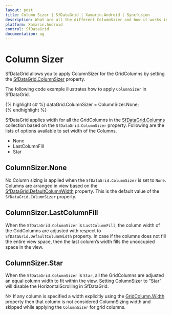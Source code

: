 ```yaml
---
layout: post
title: Column Sizer | SfDataGrid | Xamarin.Android | Syncfusion
description: What are all the different ColumnSizer and how it works in a SfDataGrid.
platform: Xamarin.Android
control: SfDataGrid
documentation: ug
---
```


# Column Sizer

SfDataGrid allows you to apply ColumnSizer for the GridColumns by setting the [SfDataGrid.ColumnSizer](http://help.syncfusion.com/cr/cref_files/xamarin/sfdatagrid/Syncfusion.SfDataGrid.XForms~Syncfusion.SfDataGrid.XForms.SfDataGrid~ColumnSizer.html) property. 

The following code example illustrates how to apply `ColumnSizer` in SfDataGrid.

{% highlight c# %}
dataGrid.ColumnSizer = ColumnSizer.None;  
{% endhighlight %}

SfDataGrid applies width for all the GridColumns in the [SfDataGrid.Columns](http://help.syncfusion.com/cr/cref_files/xamarin/sfdatagrid/Syncfusion.SfDataGrid.XForms~Syncfusion.SfDataGrid.XForms.SfDataGrid~Columns.html) collection based on the `SfDataGrid.ColumnSizer` property. Following are the lists of options available to set width of the Columns.

* None
* LastColumnFill
* Star


## ColumnSizer.None

No Column sizing is applied when the `SfDataGrid.ColumnSizer` is set to `None`. Columns are arranged in view based on the [SfDataGrid.DefaultColumnWidth](http://help.syncfusion.com/cr/cref_files/xamarin/sfdatagrid/Syncfusion.SfDataGrid.XForms~Syncfusion.SfDataGrid.XForms.SfDataGrid~DefaultColumnWidth.html) property. This is the default value of the `SfDataGrid.ColumnSizer` property.


## ColumnSizer.LastColumnFill

When the `SfDataGrid.ColumnSizer` is `LastColumnFill`, the column width of the GridColumns are adjusted with respect to `SfDataGrid.DefaultColumnWidth` property. In case if the columns does not fill the entire view space, then the last column’s width fills the unoccupied space in the view.


## ColumnSizer.Star

When the `SfDataGrid.ColumnSizer` is `Star`, all the GridColumns are adjusted an equal column width to fit within the view. Setting ColumnSizer to “Star” will disable the HorizontalScrolling in SfDataGrid.

N> If any column is specified a width explicitly using the [GridColumn.Width](http://help.syncfusion.com/cr/cref_files/xamarin/sfdatagrid/Syncfusion.SfDataGrid.XForms~Syncfusion.SfDataGrid.XForms.GridColumn~Width.html) property then that column is not considered ColumnSizing width and skipped while applying the `ColumnSizer` for grid columns.
